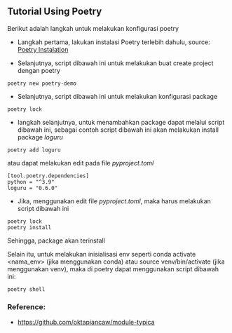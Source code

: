 ## Tutorial Using Poetry

Berikut adalah langkah untuk melakukan konfigurasi poetry

- Langkah pertama, lakukan instalasi Poetry terlebih dahulu,
source: [Poetry Instalation](https://python-poetry.org/docs/#installing-with-the-official-installer)

- Selanjutnya, script dibawah ini untuk melakukan buat create project dengan poetry

```
poetry new poetry-demo
```

- Selanjutnya, script dibawah ini untuk melakukan konfigurasi package

```
poetry lock
```

- langkah selanjutnya, untuk menambahkan package dapat melalui script dibawah ini, sebagai contoh script dibawah ini akan melakukan install package *loguru*

```
poetry add loguru
```
atau dapat melakukan edit pada file *pyproject.toml*

```
[tool.poetry.dependencies]
python = "^3.9"
loguru = "0.6.0"
```

- Jika, menggunakan edit file *pyproject.toml*, maka harus melakukan script dibawah ini

```
poetry lock
poetry install
```

Sehingga, package akan terinstall

Selain itu, untuk melakukan inisialisasi env seperti conda activate <nama_env> (jika menggunakan conda) atau source venv/bin/activate (jika menggunakan venv), maka di poetry dapat menggunakan script dibawah ini:

```
poetry shell
```

### Reference: 
- https://github.com/oktapiancaw/module-typica